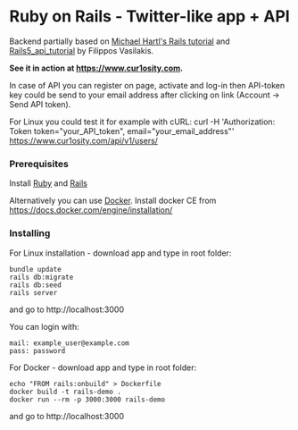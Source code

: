# Ruby on Rails - Twitter-like app + API

Backend partially based on [Michael Hartl's Rails tutorial](https://www.railstutorial.org/) and [Rails5_api_tutorial](https://github.com/vasilakisfil/rails5_api_tutorial) by Filippos Vasilakis.

<b> See it in action at https://www.cur1osity.com. </b>

In case of API you can register on page, activate and log-in then API-token key could be send to your email address after clicking on link (Account -> Send API token).

For Linux you could test it for example with cURL: curl -H 'Authorization: Token token="your_API_token", email="your_email_address"' https://www.cur1osity.com/api/v1/users/

### Prerequisites

Install [Ruby](https://www.ruby-lang.org/pl/documentation/installation/) and [Rails](https://gorails.com/setup)

Alternatively you can use [Docker](www.docker.com). Install docker CE from https://docs.docker.com/engine/installation/ 

### Installing

For Linux installation - download app and type in root folder:

```
bundle update
rails db:migrate
rails db:seed
rails server
```
and go to http://localhost:3000

You can login with:
```
mail: example_user@example.com 
pass: password
```
For Docker - download app and type in root folder:

```
echo "FROM rails:onbuild" > Dockerfile
docker build -t rails-demo .
docker run --rm -p 3000:3000 rails-demo
```
and go to http://localhost:3000



